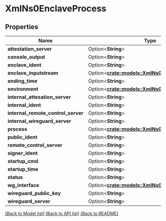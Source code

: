 # XmlNs0EnclaveProcess

## Properties

Name | Type | Description | Notes
------------ | ------------- | ------------- | -------------
**attestation_server** | Option<**String**> |  | [optional]
**console_output** | Option<**String**> |  | [optional]
**enclave_ident** | Option<**String**> |  | [optional]
**enclave_inputstream** | Option<[**crate::models::XmlNs0InputStream**](xml_ns0_inputStream.md)> |  | [optional]
**ending_time** | Option<**String**> |  | [optional]
**environment** | Option<[**crate::models::XmlNs0Environment**](xml_ns0_environment.md)> |  | [optional]
**internal_attesation_server** | Option<**String**> |  | [optional]
**internal_ident** | Option<**String**> |  | [optional]
**internal_remote_control_server** | Option<**String**> |  | [optional]
**internal_wireguard_server** | Option<**String**> |  | [optional]
**process** | Option<[**crate::models::XmlNs0Process**](xml_ns0_process.md)> |  | [optional]
**public_ident** | Option<**String**> |  | [optional]
**remote_control_server** | Option<**String**> |  | [optional]
**signer_ident** | Option<**String**> |  | [optional]
**startup_cmd** | Option<**String**> |  | [optional]
**startup_time** | Option<**String**> |  | [optional]
**status** | Option<**String**> |  | [optional]
**wg_interface** | Option<[**crate::models::XmlNs0WireguardInterface**](xml_ns0_wireguardInterface.md)> |  | [optional]
**wireguard_public_key** | Option<**String**> |  | [optional]
**wireguard_server** | Option<**String**> |  | [optional]

[[Back to Model list]](../README.md#documentation-for-models) [[Back to API list]](../README.md#documentation-for-api-endpoints) [[Back to README]](../README.md)


